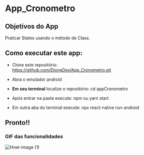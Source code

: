 # App_Cronometro

## Objetivos do App

Praticar States usando o método de Class.

## Como executar este app:

- Clone este repositório: https://github.com/DioneDev/App_Cronometro.git

- Abra o emulador android

- **Em seu terminal** localize o repositório: cd appCronometro

- Após entrar na pasta execute: npm ou yarn start

- Em outra aba do terminal execute: npx react-native run-android

## Pronto!!

### GIF das funcionalidades

![Hnet-image (1)](https://user-images.githubusercontent.com/73083955/99725517-06a5fd00-2a94-11eb-85db-25bf252eb85f.gif)
